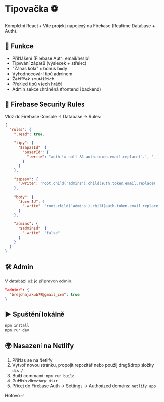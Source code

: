 # Tipovačka ⚽️

Kompletní React + Vite projekt napojený na Firebase (Realtime Database + Auth).

## 🚀 Funkce
- Přihlášení (Firebase Auth, email/heslo)
- Tipování zápasů (výsledek + střelec)
- "Zápas kola" = bonus body
- Vyhodnocování tipů adminem
- Žebříček soutěžících
- Přehled tipů všech hráčů
- Admin sekce chráněná (frontend i backend)

## 🔑 Firebase Security Rules
Vlož do Firebase Console → Database → Rules:

```json
{
  "rules": {
    ".read": true,

    "tipy": {
      "$zapasId": {
        "$userId": {
          ".write": "auth != null && auth.token.email.replace('.', '_') === $userId"
        }
      }
    },

    "zapasy": {
      ".write": "root.child('admins').child(auth.token.email.replace('.', '_')).val() === true"
    },

    "body": {
      "$userId": {
        ".write": "root.child('admins').child(auth.token.email.replace('.', '_')).val() === true"
      }
    },

    "admins": {
      "$adminId": {
        ".write": "false"
      }
    }
  }
}
```

## 🛠️ Admin
V databázi už je připraven admin:

```json
"admins": {
  "brejchajakub79@gmail_com": true
}
```

## ▶️ Spuštění lokálně
```bash
npm install
npm run dev
```

## 🌍 Nasazení na Netlify
1. Přihlas se na [Netlify](https://app.netlify.com)
2. Vytvoř novou stránku, propojit repozitář nebo použij drag&drop složky `dist/`
3. Build command: `npm run build`
4. Publish directory: `dist`
5. Přidej do Firebase Auth → Settings → Authorized domains: `netlify.app`

Hotovo ✅
